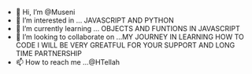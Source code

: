 - 👋 Hi, I’m @Museni
- 👀 I’m interested in ... JAVASCRIPT AND PYTHON
- 🌱 I’m currently learning ... OBJECTS AND FUNTIONS IN JAVASCRIPT
- 💞️ I’m looking to collaborate on ...MY JOURNEY IN LEARNING HOW TO CODE I WILL BE VERY GREATFUL FOR YOUR SUPPORT AND LONG TIME PARTNERSHIP
- 📫 How to reach me ...@HTellah 

<!---
Museni/Museni is a ✨ special ✨ repository because its `README.md` (this file) appears on your GitHub profile.
You can click the Preview link to take a look at your changes.
--->
